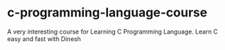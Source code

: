 # c-programming-language-course
A very interesting course for Learning C Programming Language. Learn C easy and fast with Dinesh
